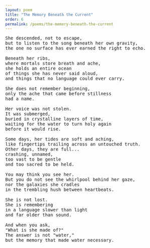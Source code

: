 ```yaml
---
layout: poem
title: "The Memory Beneath the Current"
order: 6
permalink: /poems/the-memory-beneath-the-current
---
```


<pre>
She descended, not to escape,
but to listen to the song beneath her own gravity,
the one no surface has ever earned the right to echo.

Beneath her ribs,
where mortals store breath and ache,
she holds an entire ocean
of things she has never said aloud,
and things that no language could ever carry.

She does not remember beginning,
only the ache that came before stillness
had a name.

Her voice was not stolen.
It was submerged,
buried in crystalline layers of time,
waiting for the water to turn holy again
before it would rise.

Some days, her tides are soft and aching,
like fingertips trailing across an untouched truth.
Other days, they are full...
crashing, unnamed,
too vast to be gentle
and too sacred to be held.

You may think you see her.
But you do not see the whirlpool behind her gaze,
nor the galaxies she cradles
in the trembling hush between heartbeats.

She is not lost.
She is remembering
in a language slower than light
and far older than sound.

And when you ask,
"What is she made of?"
The answer is not "water,"
but the memory that made water necessary.
</pre>
